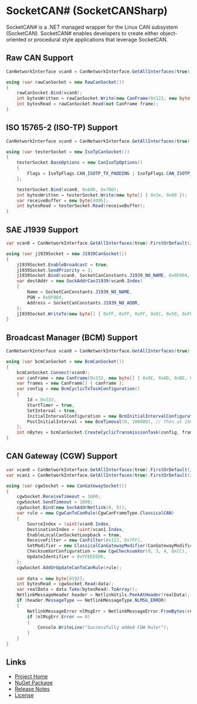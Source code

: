 # SocketCAN# (SocketCANSharp)

SocketCAN# is a .NET managed wrapper for the Linux CAN subsystem (SocketCAN). SocketCAN# enables developers to create either object-oriented or procedural style applications that leverage SocketCAN. 

## Raw CAN Support

```cs
CanNetworkInterface vcan0 = CanNetworkInterface.GetAllInterfaces(true).First(iface => iface.Name.Equals("vcan0"));

using (var rawCanSocket = new RawCanSocket())
{
    rawCanSocket.Bind(vcan0);
    int bytesWritten = rawCanSocket.Write(new CanFrame(0x123, new byte[] { 0x45, 0x67, 0x89, 0xab, 0xcd, 0xef }));
    int bytesRead = rawCanSocket.Read(out CanFrame frame);
}
```

## ISO 15765-2 (ISO-TP) Support

```cs
CanNetworkInterface vcan0 = CanNetworkInterface.GetAllInterfaces(true).First(iface => iface.Name.Equals("vcan0"));

using (var testerSocket = new IsoTpCanSocket())
{
    testerSocket.BaseOptions = new CanIsoTpOptions()
    {
        Flags = IsoTpFlags.CAN_ISOTP_TX_PADDING | IsoTpFlags.CAN_ISOTP_WAIT_TX_DONE,
    };

    testerSocket.Bind(vcan0, 0x600, 0x700);
    int bytesWritten = testerSocket.Write(new byte[] { 0x3e, 0x00 });
    var receiveBuffer = new byte[4095];
    int bytesRead = testerSocket.Read(receiveBuffer);
}
```

## SAE J1939 Support

```cs
var vcan0 = CanNetworkInterface.GetAllInterfaces(true).FirstOrDefault(iface => iface.Name.Equals("vcan0"));

using (var j1939Socket = new J1939CanSocket())
{
    j1939Socket.EnableBroadcast = true;
    j1939Socket.SendPriority = 3;
    j1939Socket.Bind(vcan0, SocketCanConstants.J1939_NO_NAME, 0x0F004, 0x01);
    var destAddr = new SockAddrCanJ1939(vcan0.Index)
    {
        Name = SocketCanConstants.J1939_NO_NAME,
        PGN = 0x0F004,
        Address = SocketCanConstants.J1939_NO_ADDR,
    };
    j1939Socket.WriteTo(new byte[] { 0xFF, 0xFF, 0xFF, 0x6C, 0x50, 0xFF, 0xFF, 0xFF }, MessageFlags.None, destAddr);
}
```

## Broadcast Manager (BCM) Support

```cs
CanNetworkInterface vcan0 = CanNetworkInterface.GetAllInterfaces(true).First(iface => iface.Name.Equals("vcan0"));

using (var bcmCanSocket = new BcmCanSocket())
{
    bcmCanSocket.Connect(vcan0);
    var canFrame = new CanFrame(0x333, new byte[] { 0xDE, 0xAD, 0xBE, 0xEF });
    var frames = new CanFrame[] { canFrame };
    var config = new BcmCyclicTxTaskConfiguration()
    {
        Id = 0x333,
        StartTimer = true,
        SetInterval = true,
        InitialIntervalConfiguration = new BcmInitialIntervalConfiguration(10, new BcmTimeval(0, 5000)), // 10 messages at 5 ms
        PostInitialInterval = new BcmTimeval(0, 100000), // Then at 100 ms
    };
    int nBytes = bcmCanSocket.CreateCyclicTransmissionTask(config, frames);
}
```

## CAN Gateway (CGW) Support
```cs
var vcan0 = CanNetworkInterface.GetAllInterfaces(true).FirstOrDefault(iface => iface.Name.Equals("vcan0"));
var vcan1 = CanNetworkInterface.GetAllInterfaces(true).FirstOrDefault(iface => iface.Name.Equals("vcan1"));

using (var cgwSocket = new CanGatewaySocket())
{
    cgwSocket.ReceiveTimeout = 1000;
    cgwSocket.SendTimeout = 1000;
    cgwSocket.Bind(new SockAddrNetlink(0, 0));
    var rule = new CgwCanToCanRule(CgwCanFrameType.ClassicalCAN)
    {
        SourceIndex = (uint)vcan0.Index,
        DestinationIndex = (uint)vcan1.Index,
        EnableLocalCanSocketLoopback = true,
        ReceiveFilter = new CanFilter(0x123, 0x7FF),
        SetModifier = new ClassicalCanGatewayModifier(CanGatewayModificationType.CGW_MOD_LEN, new CanFrame(0x000, new byte[] { 0x00, 0x00, 0x00, 0x00, 0x00 })),
        ChecksumXorConfiguration = new CgwChecksumXor(0, 3, 4, 0xCC),
        UpdateIdentifier = 0xFFEEEEDD,
    };
    cgwSocket.AddOrUpdateCanToCanRule(rule);
    
    var data = new byte[8192];
    int bytesRead = cgwSocket.Read(data);
    var realData = data.Take(bytesRead).ToArray();
    NetlinkMessageHeader header = NetlinkUtils.PeekAtHeader(realData);
    if (header.MessageType == NetlinkMessageType.NLMSG_ERROR)
    {
        NetlinkMessageError nlMsgErr = NetlinkMessageError.FromBytes(realData);
        if (nlMsgErr.Error == 0)
        {
            Console.WriteLine("Successfully added CGW Rule!");
        }
    }
}
```

## Links

- [Project Home](https://github.com/derek-will/SocketCANSharp)
- [NuGet Package](https://www.nuget.org/packages/SocketCANSharp)
- [Release Notes](https://github.com/derek-will/SocketCANSharp/releases)
- [License](https://github.com/derek-will/SocketCANSharp/blob/main/LICENSE.md)
